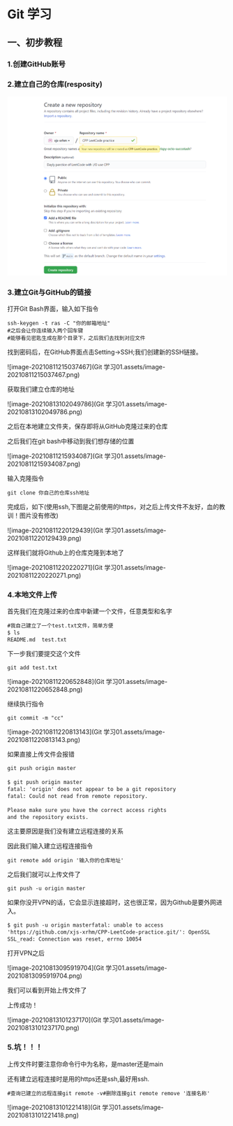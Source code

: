 # Git 学习

## 一、初步教程

### 1.创建GitHub账号

### 2.建立自己的仓库(resposity)

<img src="Git 学习01.assets/image-20210811213235471.png" alt="image-20210811213235471"  />

### 3.建立Git与GitHub的链接

打开Git Bash界面，输入如下指令

```shell
ssh-keygen -t ras -C "你的邮箱地址"	
#之后会让你连续输入两个回车键
#能够看见密匙生成在那个目录下，之后我们去找到对应文件
```

找到密码后，在GitHub界面点击Setting->SSH;我们创建新的SSH链接。

![image-20210811215037467](Git 学习01.assets/image-20210811215037467.png)

获取我们建立仓库的地址

![image-20210813102049786](Git 学习01.assets/image-20210813102049786.png)

之后在本地建立文件夹，保存即将从GitHub克隆过来的仓库

之后我们在git bash中移动到我们想存储的位置

![image-20210811215934087](Git 学习01.assets/image-20210811215934087.png)

输入克隆指令

```shell
git clone 你自己的仓库ssh地址
```

完成后，如下(使用ssh,下图是之前使用的https，对之后上传文件不友好，血的教训！图片没有修改)

![image-20210811220129439](Git 学习01.assets/image-20210811220129439.png)

这样我们就将Github上的仓库克隆到本地了

![image-20210811220220271](Git 学习01.assets/image-20210811220220271.png)

### 4.本地文件上传

首先我们在克隆过来的仓库中新建一个文件，任意类型和名字

```shell
#我自己建立了一个test.txt文件，简单方便
$ ls
README.md  test.txt
```

下一步我们要提交这个文件

```shell
git add test.txt
```

![image-20210811220652848](Git 学习01.assets/image-20210811220652848.png)

继续执行指令

```shell
git commit -m "cc"
```

![image-20210811220813143](Git 学习01.assets/image-20210811220813143.png)

如果直接上传文件会报错

```shell
git push origin master

$ git push origin master
fatal: 'origin' does not appear to be a git repository
fatal: Could not read from remote repository.

Please make sure you have the correct access rights
and the repository exists.

```

这主要原因是我们没有建立远程连接的关系

因此我们输入建立远程连接指令

```shell
git remote add origin '输入你的仓库地址'
```

之后我们就可以上传文件了

```shell
git push -u origin master
```

如果你没开VPN的话，它会显示连接超时，这也很正常，因为Github是要外网进入。

```shell
$ git push -u origin masterfatal: unable to access 'https://github.com/xjs-xrhm/CPP-LeetCode-practice.git/': OpenSSL SSL_read: Connection was reset, errno 10054
```

打开VPN之后

![image-20210813095919704](Git 学习01.assets/image-20210813095919704.png)

我们可以看到开始上传文件了

上传成功！

![image-20210813101237170](Git 学习01.assets/image-20210813101237170.png)

### 5.坑！！！

上传文件时要注意你命令行中为名称，是master还是main

还有建立远程连接时是用的https还是ssh,最好用ssh.

```shell
#查询已建立的远程连接git remote -v#删除连接git remote remove '连接名称'
```

![image-20210813101221418](Git 学习01.assets/image-20210813101221418.png)